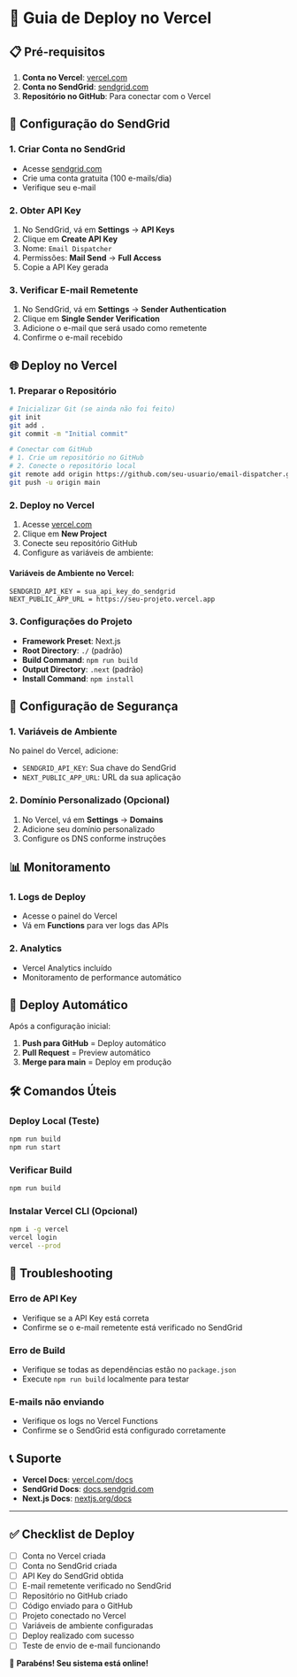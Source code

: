 # 🚀 Guia de Deploy no Vercel

## 📋 Pré-requisitos

1. **Conta no Vercel**: [vercel.com](https://vercel.com)
2. **Conta no SendGrid**: [sendgrid.com](https://sendgrid.com)
3. **Repositório no GitHub**: Para conectar com o Vercel

## 🔧 Configuração do SendGrid

### 1. Criar Conta no SendGrid
- Acesse [sendgrid.com](https://sendgrid.com)
- Crie uma conta gratuita (100 e-mails/dia)
- Verifique seu e-mail

### 2. Obter API Key
1. No SendGrid, vá em **Settings** → **API Keys**
2. Clique em **Create API Key**
3. Nome: `Email Dispatcher`
4. Permissões: **Mail Send** → **Full Access**
5. Copie a API Key gerada

### 3. Verificar E-mail Remetente
1. No SendGrid, vá em **Settings** → **Sender Authentication**
2. Clique em **Single Sender Verification**
3. Adicione o e-mail que será usado como remetente
4. Confirme o e-mail recebido

## 🌐 Deploy no Vercel

### 1. Preparar o Repositório
```bash
# Inicializar Git (se ainda não foi feito)
git init
git add .
git commit -m "Initial commit"

# Conectar com GitHub
# 1. Crie um repositório no GitHub
# 2. Conecte o repositório local
git remote add origin https://github.com/seu-usuario/email-dispatcher.git
git push -u origin main
```

### 2. Deploy no Vercel
1. Acesse [vercel.com](https://vercel.com)
2. Clique em **New Project**
3. Conecte seu repositório GitHub
4. Configure as variáveis de ambiente:

#### Variáveis de Ambiente no Vercel:
```
SENDGRID_API_KEY = sua_api_key_do_sendgrid
NEXT_PUBLIC_APP_URL = https://seu-projeto.vercel.app
```

### 3. Configurações do Projeto
- **Framework Preset**: Next.js
- **Root Directory**: `./` (padrão)
- **Build Command**: `npm run build`
- **Output Directory**: `.next` (padrão)
- **Install Command**: `npm install`

## 🔐 Configuração de Segurança

### 1. Variáveis de Ambiente
No painel do Vercel, adicione:
- `SENDGRID_API_KEY`: Sua chave do SendGrid
- `NEXT_PUBLIC_APP_URL`: URL da sua aplicação

### 2. Domínio Personalizado (Opcional)
1. No Vercel, vá em **Settings** → **Domains**
2. Adicione seu domínio personalizado
3. Configure os DNS conforme instruções

## 📊 Monitoramento

### 1. Logs de Deploy
- Acesse o painel do Vercel
- Vá em **Functions** para ver logs das APIs

### 2. Analytics
- Vercel Analytics incluído
- Monitoramento de performance automático

## 🔄 Deploy Automático

Após a configuração inicial:
1. **Push para GitHub** = Deploy automático
2. **Pull Request** = Preview automático
3. **Merge para main** = Deploy em produção

## 🛠️ Comandos Úteis

### Deploy Local (Teste)
```bash
npm run build
npm run start
```

### Verificar Build
```bash
npm run build
```

### Instalar Vercel CLI (Opcional)
```bash
npm i -g vercel
vercel login
vercel --prod
```

## 🚨 Troubleshooting

### Erro de API Key
- Verifique se a API Key está correta
- Confirme se o e-mail remetente está verificado no SendGrid

### Erro de Build
- Verifique se todas as dependências estão no `package.json`
- Execute `npm run build` localmente para testar

### E-mails não enviando
- Verifique os logs no Vercel Functions
- Confirme se o SendGrid está configurado corretamente

## 📞 Suporte

- **Vercel Docs**: [vercel.com/docs](https://vercel.com/docs)
- **SendGrid Docs**: [docs.sendgrid.com](https://docs.sendgrid.com)
- **Next.js Docs**: [nextjs.org/docs](https://nextjs.org/docs)

---

## ✅ Checklist de Deploy

- [ ] Conta no Vercel criada
- [ ] Conta no SendGrid criada
- [ ] API Key do SendGrid obtida
- [ ] E-mail remetente verificado no SendGrid
- [ ] Repositório no GitHub criado
- [ ] Código enviado para o GitHub
- [ ] Projeto conectado no Vercel
- [ ] Variáveis de ambiente configuradas
- [ ] Deploy realizado com sucesso
- [ ] Teste de envio de e-mail funcionando

🎉 **Parabéns! Seu sistema está online!**
